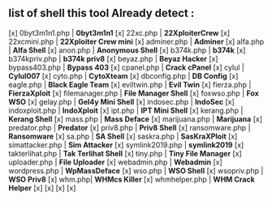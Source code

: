 
## list of shell this tool Already detect :
[x] 0byt3m1n1.php | **0byt3m1n1**
[x] 22xc.php | **22XploiterCrew**
[x] 22xcmini.php | **22Xploiter Crew mini**
[x] adminer.php | **Adminer**
[x] alfa.php |  **Alfa Shell**
[x] anon.php | **Anonymous Shell**
[x] b374k.php | **b374k** 
[x] b374kpriv.php | **b374k priv8** 
[x] beyaz.php | **Beyaz Hacker**
[x] bypass403.php | **Bypass 403** 
[x] cpanel.php | **Crack cPanel**
[x] cylul | **Cylul007**
[x] cyto.php | **CytoXteam**
[x] dbconfig.php | **DB Config**
[x] eagle.php | **Black Eagle Team**
[x] eviltwin.php | **Evil Twin**
[x] fierza.php | **FierzaXploit**
[x] filemanager.php | **File Manager Shell**
[x] foxwso.php | **Fox WSO**
[x] gelay.php | **Gel4y Mini Shell**
[x] indosec.php | **IndoSec**
[x] indoxploit.php | **IndoXploit**
[x] ipt.php | **IPT Mini Shell**
[x] kerang.php | **Kerang Shell**
[x] mass.php | **Mass Deface**
[x] marijuana.php | **Marijuana**
[x] predator.php | **Predator**
[x] priv8.php | **Priv8 Shell**
[x] ransomware.php | **Ransomware**
[x] sa.php | **SA Shell**
[x] saskra.php | **SasKraXPloit**
[x] simattacker.php | **Sim Attacker** 
[x] symlink2019.php | **symlink2019**
[x] takterlihat.php | **Tak Terlihat Shell**
[x] tiny.php | **Tiny File Manager**
[x] uploader.php | **File Uploader**
[x] webadmin.php | **Webadmin**
[x] wordpress.php | **WpMassDeface**
[x] wso.php | **WSO Shell**
[x] wsopriv.php |  **WSO Priv8**
[x] whm.php| **WHMcs Killer**
[x] whmhelper.php | **WHM Crack Helper**
[x]
[x]
[x]
[x]